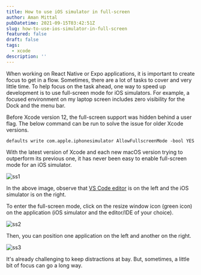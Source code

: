```yaml
---
title: How to use iOS simulator in full-screen
author: Aman Mittal
pubDatetime: 2021-09-15T03:42:51Z
slug: how-to-use-ios-simulator-in-full-screen
featured: false
draft: false
tags:
  - xcode
description: ''
---
```


When working on React Native or Expo applications, it is important to create focus to get in a flow. Sometimes, there are a lot of tasks to cover and very little time. To help focus on the task ahead, one way to speed up development is to use full-screen mode for iOS simulators. For example, a focused environment on my laptop screen includes zero visibility for the Dock and the menu bar.

Before Xcode version 12, the full-screen support was hidden behind a user flag. The below command can be run to solve the issue for older Xcode versions.

```shell
defaults write com.apple.iphonesimulator AllowFullscreenMode -bool YES
```

With the latest version of Xcode and each new macOS version trying to outperform its previous one, it has never been easy to enable full-screen mode for an iOS simulator.

![ss1](https://i.imgur.com/mvSX1u2.png)

In the above image, observe that [VS Code editor](setup-macbook-m1) is on the left and the iOS simulator is on the right.

To enter the full-screen mode, click on the resize window icon (green icon) on the application (iOS simulator and the editor/IDE of your choice).

![ss2](https://i.imgur.com/nhkQdNs.png)

Then, you can position one application on the left and another on the right.

![ss3](https://i.imgur.com/ZjU2UUi.gif)

It's already challenging to keep distractions at bay. But, sometimes, a little bit of focus can go a long way.
